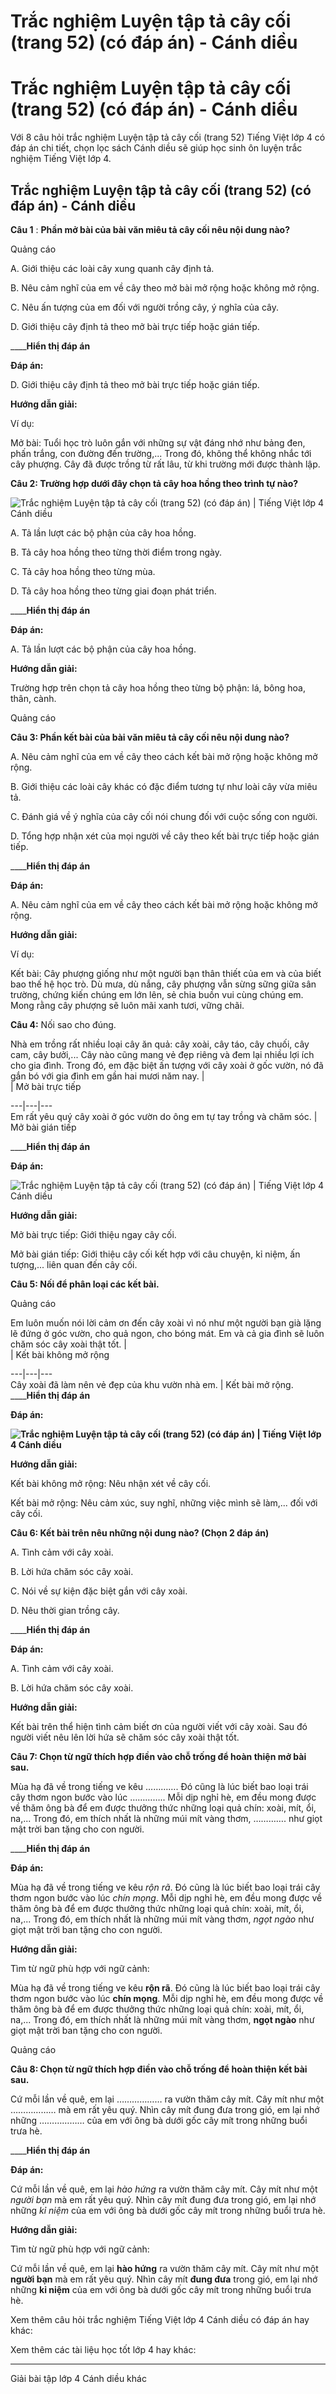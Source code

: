 # Trắc nghiệm Luyện tập tả cây cối (trang 52) (có đáp án) - Cánh diều

# Trắc nghiệm Luyện tập tả cây cối (trang 52) (có đáp án) - Cánh diều

Với 8 câu hỏi trắc nghiệm Luyện tập tả cây cối (trang 52) Tiếng Việt lớp 4 có đáp án chi tiết, chọn lọc sách Cánh diều sẽ giúp học sinh ôn luyện trắc nghiệm Tiếng Việt lớp 4.

## Trắc nghiệm Luyện tập tả cây cối (trang 52) (có đáp án) - Cánh diều

**Câu 1** : **Phần mở bài của bài văn miêu tả cây cối nêu nội dung nào?**

Quảng cáo

A. Giới thiệu các loài cây xung quanh cây định tả.

B. Nêu cảm nghĩ của em về cây theo mở bài mở rộng hoặc không mở rộng.

C. Nêu ấn tượng của em đối với người trồng cây, ý nghĩa của cây.

D. Giới thiệu cây định tả theo mở bài trực tiếp hoặc gián tiếp.

____**Hiển thị đáp án**

**Đáp án:**

D. Giới thiệu cây định tả theo mở bài trực tiếp hoặc gián tiếp.

**Hướng dẫn giải:**

Ví dụ:

Mở bài: Tuổi học trò luôn gắn với những sự vật đáng nhớ như bảng đen, phấn trắng, con đường đến trường,... Trong đó, không thể không nhắc tới cây phượng. Cây đã được trồng từ rất lâu, từ khi trường mới được thành lập.

**Câu 2: Trường hợp dưới đây chọn tả cây hoa hồng theo trình tự nào?**

![Trắc nghiệm Luyện tập tả cây cối \(trang 52\) \(có đáp án\) | Tiếng Việt lớp 4 Cánh diều](https://vietjack.com/tieng-viet-4-cd/images/trac-nghiem-viet-luyen-tap-ta-cay-coi-trang-52-250463.PNG)

A. Tả lần lượt các bộ phận của cây hoa hồng.

B. Tả cây hoa hồng theo từng thời điểm trong ngày.

C. Tả cây hoa hồng theo từng mùa.

D. Tả cây hoa hồng theo từng giai đoạn phát triển.

____**Hiển thị đáp án**

**Đáp án:**

A. Tả lần lượt các bộ phận của cây hoa hồng.

**Hướng dẫn giải:**

Trường hợp trên chọn tả cây hoa hồng theo từng bộ phận: lá, bông hoa, thân, cành.

Quảng cáo

**Câu 3: Phần kết bài của bài văn miêu tả cây cối nêu nội dung nào?**

A. Nêu cảm nghĩ của em về cây theo cách kết bài mở rộng hoặc không mở rộng.

B. Giới thiệu các loài cây khác có đặc điểm tương tự như loài cây vừa miêu tả.

C. Đánh giá về ý nghĩa của cây cối nói chung đối với cuộc sống con người.

D. Tổng hợp nhận xét của mọi người về cây theo kết bài trực tiếp hoặc gián tiếp.

____**Hiển thị đáp án**

**Đáp án:**

A. Nêu cảm nghĩ của em về cây theo cách kết bài mở rộng hoặc không mở rộng.

**Hướng dẫn giải:**

Ví dụ:

Kết bài: Cây phượng giống như một người bạn thân thiết của em và của biết bao thế hệ học trò. Dù mưa, dù nắng, cây phượng vẫn sừng sững giữa sân trường, chứng kiến chúng em lớn lên, sẻ chia buồn vui cùng chúng em. Mong rằng cây phượng sẽ luôn mãi xanh tươi, vững chãi.

**Câu 4:** Nối sao cho đúng.

Nhà em trồng rất nhiều loại cây ăn quả: cây xoài, cây táo, cây chuối, cây cam, cây bưởi,... Cây nào cũng mang vẻ đẹp riêng và đem lại nhiều lợi ích cho gia đình. Trong đó, em đặc biệt ấn tượng với cây xoài ở gốc vườn, nó đã gắn bó với gia đình em gần hai mươi năm nay. |    
|  Mở bài trực tiếp   
  
---|---|---  
Em rất yêu quý cây xoài ở góc vườn do ông em tự tay trồng và chăm sóc. |  Mở bài gián tiếp   
  
____**Hiển thị đáp án**

**Đáp án:**

![Trắc nghiệm Luyện tập tả cây cối \(trang 52\) \(có đáp án\) | Tiếng Việt lớp 4 Cánh diều](https://vietjack.com/tieng-viet-4-cd/images/trac-nghiem-viet-luyen-tap-ta-cay-coi-trang-52-250464.PNG)

**Hướng dẫn giải:**

Mở bài trực tiếp: Giới thiệu ngay cây cối.

Mở bài gián tiếp: Giới thiệu cây cối kết hợp với câu chuyện, kỉ niệm, ấn tượng,... liên quan đến cây cối.

**Câu 5: Nối để phân loại các kết bài.**

Quảng cáo

Em luôn muốn nói lời cảm ơn đến cây xoài vì nó như một người bạn già lặng lẽ đứng ở góc vườn, cho quả ngon, cho bóng mát. Em và cả gia đình sẽ luôn chăm sóc cây xoài thật tốt. |    
|  Kết bài không mở rộng   
  
---|---|---  
Cây xoài đã làm nên vẻ đẹp của khu vườn nhà em. |  Kết bài mở rộng.  
____**Hiển thị đáp án**

**Đáp án:**

**![Trắc nghiệm Luyện tập tả cây cối \(trang 52\) \(có đáp án\) | Tiếng Việt lớp 4 Cánh diều](https://vietjack.com/tieng-viet-4-cd/images/trac-nghiem-viet-luyen-tap-ta-cay-coi-trang-52-250466.PNG)**

**Hướng dẫn giải:**

Kết bài không mở rộng: Nêu nhận xét về cây cối.

Kết bài mở rộng: Nêu cảm xúc, suy nghĩ, những việc mình sẽ làm,... đối với cây cối.

**Câu 6: Kết bài trên nêu những nội dung nào? (Chọn 2 đáp án)**

A. Tình cảm với cây xoài.

B. Lời hứa chăm sóc cây xoài.

C. Nói về sự kiện đặc biệt gắn với cây xoài.

D. Nêu thời gian trồng cây.

____**Hiển thị đáp án**

**Đáp án:**

A. Tình cảm với cây xoài.

B. Lời hứa chăm sóc cây xoài.

**Hướng dẫn giải:**

Kết bài trên thể hiện tình cảm biết ơn của người viết với cây xoài. Sau đó người viết nêu lên lời hứa sẽ chăm sóc cây xoài thật tốt.

**Câu 7: Chọn từ ngữ thích hợp điền vào chỗ trống để hoàn thiện mở bài sau.**

Mùa hạ đã về trong tiếng ve kêu …………. Đó cũng là lúc biết bao loại trái cây thơm ngon bước vào lúc ………….. Mỗi dịp nghỉ hè, em đều mong được về thăm ông bà để em được thưởng thức những loại quả chín: xoài, mít, ổi, na,... Trong đó, em thích nhất là những múi mít vàng thơm, …………. như giọt mật trời ban tặng cho con người.

____**Hiển thị đáp án**

**Đáp án:**

Mùa hạ đã về trong tiếng ve kêu _rộn rã_. Đó cũng là lúc biết bao loại trái cây thơm ngon bước vào lúc _chín mọng_. Mỗi dịp nghỉ hè, em đều mong được về thăm ông bà để em được thưởng thức những loại quả chín: xoài, mít, ổi, na,... Trong đó, em thích nhất là những múi mít vàng thơm, _ngọt ngào_ như giọt mật trời ban tặng cho con người.

**Hướng dẫn giải:**

Tìm từ ngữ phù hợp với ngữ cảnh: 

Mùa hạ đã về trong tiếng ve kêu **rộn rã**. Đó cũng là lúc biết bao loại trái cây thơm ngon bước vào lúc **chín mọng**. Mỗi dịp nghỉ hè, em đều mong được về thăm ông bà để em được thưởng thức những loại quả chín: xoài, mít, ổi, na,... Trong đó, em thích nhất là những múi mít vàng thơm, **ngọt ngào** như giọt mật trời ban tặng cho con người.

Quảng cáo

**Câu 8: Chọn từ ngữ thích hợp điền vào chỗ trống để hoàn thiện kết bài sau.**

Cứ mỗi lần về quê, em lại ……………… ra vườn thăm cây mít. Cây mít như một ……………… mà em rất yêu quý. Nhìn cây mít đung đưa trong gió, em lại nhớ những ……………… của em với ông bà dưới gốc cây mít trong những buổi trưa hè.

____**Hiển thị đáp án**

**Đáp án:**

Cứ mỗi lần về quê, em lại _hào hứng_ ra vườn thăm cây mít. Cây mít như một _người bạn_ mà em rất yêu quý. Nhìn cây mít đung đưa trong gió, em lại nhớ những _kỉ niệm_ của em với ông bà dưới gốc cây mít trong những buổi trưa hè.

**Hướng dẫn giải:**

Tìm từ ngữ phù hợp với ngữ cảnh: 

Cứ mỗi lần về quê, em lại **hào hứng** ra vườn thăm cây mít. Cây mít như một **người bạn** mà em rất yêu quý. Nhìn cây mít **đung đưa** trong gió, em lại nhớ những **kỉ niệm** của em với ông bà dưới gốc cây mít trong những buổi trưa hè.

Xem thêm câu hỏi trắc nghiệm Tiếng Việt lớp 4 Cánh diều có đáp án hay khác:

Xem thêm các tài liệu học tốt lớp 4 hay khác:

* * *

Giải bài tập lớp 4 Cánh diều khác
